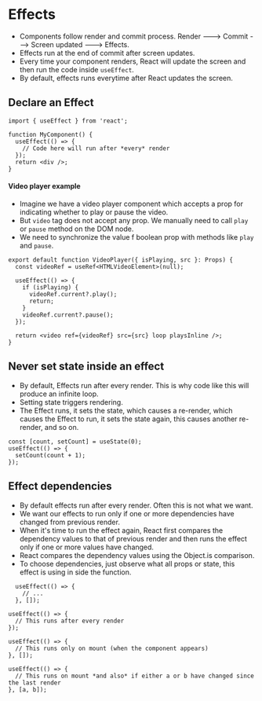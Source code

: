 # Effects

- Components follow render and commit process. Render ---> Commit ---> Screen updated ---> Effects.
- Effects run at the end of commit after screen updates.
- Every time your component renders, React will update the screen and then run the code inside `useEffect`.
- By default, effects runs everytime after React updates the screen.


## Declare an Effect 

```tsx
import { useEffect } from 'react';

function MyComponent() {
  useEffect(() => {
    // Code here will run after *every* render
  });
  return <div />;
}
```

#### Video player example

- Imagine we have a video player component which accepts a prop for indicating whether to play or pause the video.
- But `video` tag does not accept any prop. We manually need to call `play` or `pause` method on the DOM node.
- We need to synchronize the value f boolean prop with methods like `play` and `pause`.

```tsx
export default function VideoPlayer({ isPlaying, src }: Props) {
  const videoRef = useRef<HTMLVideoElement>(null);

  useEffect(() => {
    if (isPlaying) {
      videoRef.current?.play();
      return;
    }
    videoRef.current?.pause();
  });

  return <video ref={videoRef} src={src} loop playsInline />;
}
```

## Never set state inside an effect

- By default, Effects run after every render. This is why code like this will produce an infinite loop.
- Setting state triggers rendering.
- The Effect runs, it sets the state, which causes a re-render, which causes the Effect to run, it sets the state again, this causes another re-render, and so on.

```tsx
const [count, setCount] = useState(0);
useEffect(() => {
  setCount(count + 1);
});
```


## Effect dependencies

- By default effects run after every render. Often this is not what we want.
- We want our effects to run only if one or more dependencies have changed from previous render.
- When it's time to run the effect again, React first compares the dependency values to that of previous render and then runs the effect only if one or more values have changed.
- React compares the dependency values using the Object.is comparison.
- To choose dependencies, just observe what all props or state, this effect is using in side the function.

```tsx
  useEffect(() => {
    // ...
  }, []);
```

```tsx
useEffect(() => {
  // This runs after every render
});

useEffect(() => {
  // This runs only on mount (when the component appears)
}, []);

useEffect(() => {
  // This runs on mount *and also* if either a or b have changed since the last render
}, [a, b]);
```
